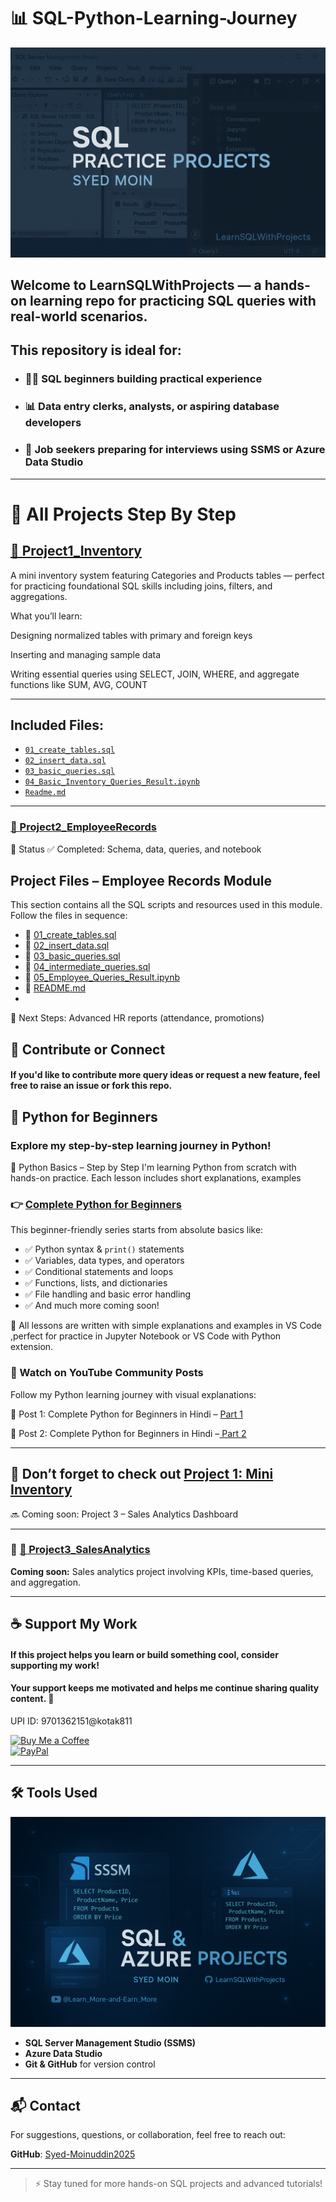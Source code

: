 # 📊 **SQL-Python-Learning-Journey**

![SQL Projects Banner](https://github.com/Syed-Moinuddin2025/LearnSQLWithProjects/blob/main/Images/Sql%20Projects.png?raw=true)
 
## Welcome to **LearnSQLWithProjects** — a hands-on learning repo for practicing SQL queries with real-world scenarios.

## This repository is ideal for:
- ### 🧑‍💻 SQL beginners building practical experience  
- ### 📊 Data entry clerks, analysts, or aspiring database developers  
- ### 💼 Job seekers preparing for interviews using SSMS or Azure Data Studio  

---

# 📁 All Projects Step By Step

## [📁 Project1_Inventory](./Project1_Inventory)

A mini inventory system featuring Categories and Products tables — perfect for practicing foundational SQL skills including joins, filters, and aggregations.

What you’ll learn:

Designing normalized tables with primary and foreign keys

Inserting and managing sample data

Writing essential queries using SELECT, JOIN, WHERE, and aggregate functions like SUM, AVG, COUNT

---

## Included Files:
- [`01_create_tables.sql`](./Project1_Inventory/01_create_tables.sql)
- [`02_insert_data.sql`](./Project1_Inventory/02_insert_data.sql)
- [`03_basic_queries.sql`](./Project1_Inventory/03_basic_queries.sql)
- [`04_Basic_Inventory_Queries_Result.ipynb`](./Project1_Inventory/04_Basic_Inventory_Queries_Result.ipynb)
- [`Readme.md`](./Project1_Inventory/Readme.md)

---

### [📁 Project2_EmployeeRecords](./Project2_EmployeeRecords)
📌 Status ✅ Completed: Schema, data, queries, and notebook

## Project Files – Employee Records Module
This section contains all the SQL scripts and resources used in this module. Follow the files in sequence:
- 📄 [01_create_tables.sql](https://github.com/Syed-Moinuddin2025/LearnSQLWithProjects/blob/main/Project2_EmployeeRecords/01_create_tables.sql)  
- 📄 [02_insert_data.sql](https://github.com/Syed-Moinuddin2025/LearnSQLWithProjects/blob/main/Project2_EmployeeRecords/02_insert_data.sql)  
- 📄 [03_basic_queries.sql](https://github.com/Syed-Moinuddin2025/LearnSQLWithProjects/blob/main/Project2_EmployeeRecords/03_basic_queries.sql)  
- 📄 [04_intermediate_queries.sql](https://github.com/Syed-Moinuddin2025/LearnSQLWithProjects/blob/main/Project2_EmployeeRecords/04_intermediate_queries.sql)  
- 🧾 [05_Employee_Queries_Result.ipynb](https://github.com/Syed-Moinuddin2025/LearnSQLWithProjects/blob/main/Project2_EmployeeRecords/05_Employee_Queries_Result.ipynb)  
- 📘 [README.md](https://github.com/Syed-Moinuddin2025/LearnSQLWithProjects/blob/main/Project2_EmployeeRecords/README.md)
- 
🚧 Next Steps: Advanced HR reports (attendance, promotions)


## 🙌 Contribute or Connect
#### If you'd like to contribute more query ideas or request a new feature, feel free to raise an issue or fork this repo.

## 🐍 Python for Beginners
### Explore my step-by-step learning journey in Python! 
📌 Python Basics – Step by Step
I'm learning Python from scratch with hands-on practice.
Each lesson includes short explanations, examples
### 👉 [Complete Python for Beginners](https://github.com/Syed-Moinuddin2025/LearnSQLWithProjects/tree/main/Complete%20Python%20for%20beginners)
This beginner-friendly series starts from absolute basics like:
- ✅ Python syntax & `print()` statements  
- ✅ Variables, data types, and operators  
- ✅ Conditional statements and loops  
- ✅ Functions, lists, and dictionaries  
- ✅ File handling and basic error handling  
- ✅ And much more coming soon!

📘 All lessons are written with simple explanations and examples in  VS Code ,perfect for practice in Jupyter Notebook or VS Code with Python extension.
### 🎥 Watch on YouTube Community Posts
 Follow my Python learning journey with visual explanations:
 
🔗 Post 1: Complete Python for Beginners in Hindi – [Part 1 ](http://youtube.com/post/Ugkx8_eBVX3Y5S1jkLm22Sidf41HgMxOHZ3m?si=SD1LPZ76D7GNBQWp)

🔗 Post 2: Complete Python for Beginners in Hindi –[ Part 2](http://youtube.com/post/UgkxCfxe0uB8kFyyxpuN-vyKnnN5A54uUy-n?si=y3PCtqo7yFsIvogo)

---
 ## 🔔 Don’t forget to check out [Project 1: Mini Inventory](./Project1_Inventory)

 
  🔜 Coming soon: Project 3 – Sales Analytics Dashboard

  ---
  

### 🚧 [📁 Project3_SalesAnalytics](./Project3_SalesAnalytics)

**Coming soon:** Sales analytics project involving KPIs, time-based queries, and aggregation.

---

## ☕ Support My Work

#### If this project helps you learn or build something cool, consider supporting my work!  
#### Your support keeps me motivated and helps me continue sharing quality content. 🙌

UPI ID: 9701362151@kotak811

[![Buy Me a Coffee](https://img.shields.io/badge/☕-Buy_Me_A_Coffee-yellow?style=flat-square)](https://coff.ee/syedmoin)  
[![PayPal](https://img.shields.io/badge/💰-Donate_via_PayPal-blue?style=flat-square)](https://paypal.me/syedmoinuddin101)

---

## 🛠 Tools Used
![SQL & Azure Projects](https://github.com/Syed-Moinuddin2025/LearnSQLWithProjects/blob/main/Images/Sql%26Azur.png?raw=true)

- **SQL Server Management Studio (SSMS)**  
- **Azure Data Studio**  
- **Git & GitHub** for version control  

---

## 📬 Contact

For suggestions, questions, or collaboration, feel free to reach out:

**GitHub**: [Syed-Moinuddin2025](https://github.com/Syed-Moinuddin2025)

---

> ⚡ Stay tuned for more hands-on SQL projects and advanced tutorials!

